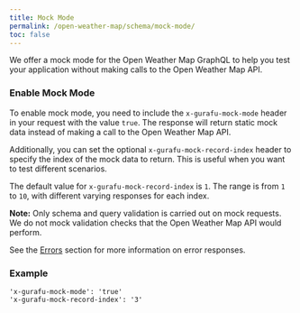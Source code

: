 ```yaml
---
title: Mock Mode
permalink: /open-weather-map/schema/mock-mode/
toc: false
---
```


We offer a mock mode for the Open Weather Map GraphQL to help you test your application without making calls to the Open Weather Map API.

<!-- We also track mock calls on a separate quota, so you can test your application without affecting your production quota. -->

### Enable Mock Mode

To enable mock mode, you need to include the `x-gurafu-mock-mode` header in your request with the value `true`. The response will return static mock data instead of making a call to the Open Weather Map API.

Additionally, you can set the optional `x-gurafu-mock-record-index` header to specify the index of the mock data to return. This is useful when you want to test different scenarios.

The default value for `x-gurafu-mock-record-index` is `1`. The range is from `1` to `10`, with different varying responses for each index.

**Note:** Only schema and query validation is carried out on mock requests. We do not mock validation checks that the Open Weather Map API would perform.

See the [Errors](/open-weather-map/schema/errors/) section for more information on error responses.

### Example

```
'x-gurafu-mock-mode': 'true'
'x-gurafu-mock-record-index': '3'
```
